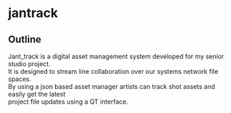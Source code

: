 # jantrack
## Outline
Jant_track is a digital asset management system developed for my senior studio project.<br>
It is designed to stream line collaboration over our systems network file spaces.<br>
By using a json based asset manager artists can track shot assets and easily get the latest<br>
project file updates using a QT interface.
